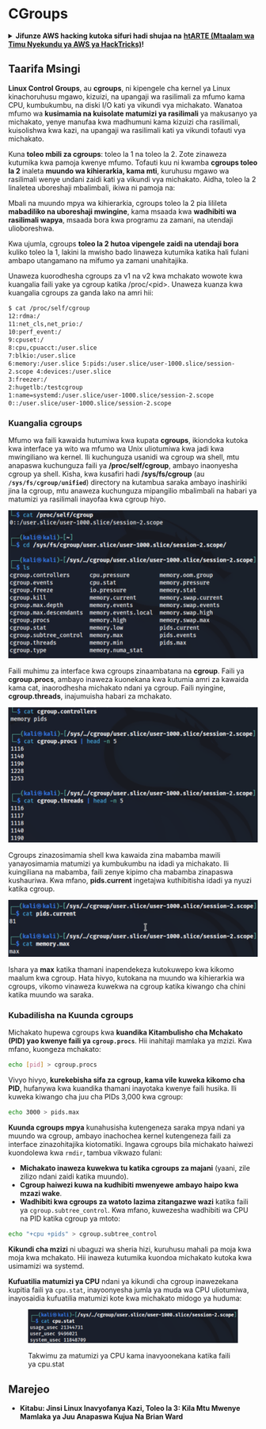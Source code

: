 # CGroups

<details>

<summary><strong>Jifunze AWS hacking kutoka sifuri hadi shujaa na</strong> <a href="https://training.hacktricks.xyz/courses/arte"><strong>htARTE (Mtaalam wa Timu Nyekundu ya AWS ya HackTricks)</strong></a><strong>!</strong></summary>

Njia nyingine za kusaidia HackTricks:

* Ikiwa unataka kuona **kampuni yako ikitangazwa kwenye HackTricks** au **kupakua HackTricks kwa PDF** Angalia [**MIPANGO YA USAJILI**](https://github.com/sponsors/carlospolop)!
* Pata [**swag rasmi ya PEASS & HackTricks**](https://peass.creator-spring.com)
* Gundua [**Familia ya PEASS**](https://opensea.io/collection/the-peass-family), mkusanyiko wetu wa [**NFTs**](https://opensea.io/collection/the-peass-family) ya kipekee
* **Jiunge na** 💬 [**Kikundi cha Discord**](https://discord.gg/hRep4RUj7f) au kikundi cha [**telegram**](https://t.me/peass) au **tufuate** kwenye **Twitter** 🐦 [**@carlospolopm**](https://twitter.com/hacktricks\_live)**.**
* **Shiriki mbinu zako za kuhack kwa kuwasilisha PRs kwa** [**HackTricks**](https://github.com/carlospolop/hacktricks) na [**HackTricks Cloud**](https://github.com/carlospolop/hacktricks-cloud) repos za github.

</details>

## Taarifa Msingi

**Linux Control Groups**, au **cgroups**, ni kipengele cha kernel ya Linux kinachoruhusu mgawo, kizuizi, na upangaji wa rasilimali za mfumo kama CPU, kumbukumbu, na diski I/O kati ya vikundi vya michakato. Wanatoa mfumo wa **kusimamia na kuisolate matumizi ya rasilimali** ya makusanyo ya michakato, yenye manufaa kwa madhumuni kama kizuizi cha rasilimali, kuisolishwa kwa kazi, na upangaji wa rasilimali kati ya vikundi tofauti vya michakato.

Kuna **toleo mbili za cgroups**: toleo la 1 na toleo la 2. Zote zinaweza kutumika kwa pamoja kwenye mfumo. Tofauti kuu ni kwamba **cgroups toleo la 2** inaleta **muundo wa kihierarkia, kama mti**, kuruhusu mgawo wa rasilimali wenye undani zaidi kati ya vikundi vya michakato. Aidha, toleo la 2 linaletea uboreshaji mbalimbali, ikiwa ni pamoja na:

Mbali na muundo mpya wa kihierarkia, cgroups toleo la 2 pia lilileta **mabadiliko na uboreshaji mwingine**, kama msaada kwa **wadhibiti wa rasilimali wapya**, msaada bora kwa programu za zamani, na utendaji ulioboreshwa.

Kwa ujumla, cgroups **toleo la 2 hutoa vipengele zaidi na utendaji bora** kuliko toleo la 1, lakini la mwisho bado linaweza kutumika katika hali fulani ambapo utangamano na mifumo ya zamani unahitajika.

Unaweza kuorodhesha cgroups za v1 na v2 kwa mchakato wowote kwa kuangalia faili yake ya cgroup katika /proc/\<pid>. Unaweza kuanza kwa kuangalia cgroups za ganda lako na amri hii:
```shell-session
$ cat /proc/self/cgroup
12:rdma:/
11:net_cls,net_prio:/
10:perf_event:/
9:cpuset:/
8:cpu,cpuacct:/user.slice
7:blkio:/user.slice
6:memory:/user.slice 5:pids:/user.slice/user-1000.slice/session-2.scope 4:devices:/user.slice
3:freezer:/
2:hugetlb:/testcgroup
1:name=systemd:/user.slice/user-1000.slice/session-2.scope
0::/user.slice/user-1000.slice/session-2.scope
```
### Kuangalia cgroups

Mfumo wa faili kawaida hutumiwa kwa kupata **cgroups**, ikiondoka kutoka kwa interface ya wito wa mfumo wa Unix uliotumiwa kwa jadi kwa mwingiliano wa kernel. Ili kuchunguza usanidi wa cgroup wa shell, mtu anapaswa kuchunguza faili ya **/proc/self/cgroup**, ambayo inaonyesha cgroup ya shell. Kisha, kwa kusafiri hadi **/sys/fs/cgroup** (au **`/sys/fs/cgroup/unified`**) directory na kutambua saraka ambayo inashiriki jina la cgroup, mtu anaweza kuchunguza mipangilio mbalimbali na habari ya matumizi ya rasilimali inayofaa kwa cgroup hiyo.

![Mfumo wa Faili wa Cgroup](<../../../.gitbook/assets/image (1128).png>)

Faili muhimu za interface kwa cgroups zinaambatana na **cgroup**. Faili ya **cgroup.procs**, ambayo inaweza kuonekana kwa kutumia amri za kawaida kama cat, inaorodhesha michakato ndani ya cgroup. Faili nyingine, **cgroup.threads**, inajumuisha habari za mchakato.

![Cgroup Procs](<../../../.gitbook/assets/image (281).png>)

Cgroups zinazosimamia shell kwa kawaida zina mabamba mawili yanayosimamia matumizi ya kumbukumbu na idadi ya michakato. Ili kuingiliana na mabamba, faili zenye kipimo cha mabamba zinapaswa kushauriwa. Kwa mfano, **pids.current** ingetajwa kuthibitisha idadi ya nyuzi katika cgroup.

![Kumbukumbu ya Cgroup](<../../../.gitbook/assets/image (677).png>)

Ishara ya **max** katika thamani inapendekeza kutokuwepo kwa kikomo maalum kwa cgroup. Hata hivyo, kutokana na muundo wa kihierarkia wa cgroups, vikomo vinaweza kuwekwa na cgroup katika kiwango cha chini katika muundo wa saraka.

### Kubadilisha na Kuunda cgroups

Michakato hupewa cgroups kwa **kuandika Kitambulisho cha Mchakato (PID) yao kwenye faili ya `cgroup.procs`**. Hii inahitaji mamlaka ya mzizi. Kwa mfano, kuongeza mchakato:
```bash
echo [pid] > cgroup.procs
```
Vivyo hivyo, **kurekebisha sifa za cgroup, kama vile kuweka kikomo cha PID**, hufanywa kwa kuandika thamani inayotaka kwenye faili husika. Ili kuweka kiwango cha juu cha PIDs 3,000 kwa cgroup:
```bash
echo 3000 > pids.max
```
**Kuunda cgroups mpya** kunahusisha kutengeneza saraka mpya ndani ya muundo wa cgroup, ambayo inachochea kernel kutengeneza faili za interface zinazohitajika kiotomatiki. Ingawa cgroups bila michakato haiwezi kuondolewa kwa `rmdir`, tambua vikwazo fulani:

* **Michakato inaweza kuwekwa tu katika cgroups za majani** (yaani, zile zilizo ndani zaidi katika muundo).
* **Cgroup haiwezi kuwa na kudhibiti mwenyewe ambayo haipo kwa mzazi wake**.
* **Wadhibiti kwa cgroups za watoto lazima zitangazwe wazi** katika faili ya `cgroup.subtree_control`. Kwa mfano, kuwezesha wadhibiti wa CPU na PID katika cgroup ya mtoto:
```bash
echo "+cpu +pids" > cgroup.subtree_control
```
**Kikundi cha mzizi** ni ubaguzi wa sheria hizi, kuruhusu mahali pa moja kwa moja kwa mchakato. Hii inaweza kutumika kuondoa michakato kutoka kwa usimamizi wa systemd.

**Kufuatilia matumizi ya CPU** ndani ya kikundi cha cgroup inawezekana kupitia faili ya `cpu.stat`, inayoonyesha jumla ya muda wa CPU uliotumiwa, inayosaidia kufuatilia matumizi kote kwa michakato midogo ya huduma:

<figure><img src="../../../.gitbook/assets/image (908).png" alt=""><figcaption><p>Takwimu za matumizi ya CPU kama inavyoonekana katika faili ya cpu.stat</p></figcaption></figure>

## Marejeo

* **Kitabu: Jinsi Linux Inavyofanya Kazi, Toleo la 3: Kila Mtu Mwenye Mamlaka ya Juu Anapaswa Kujua Na Brian Ward**

